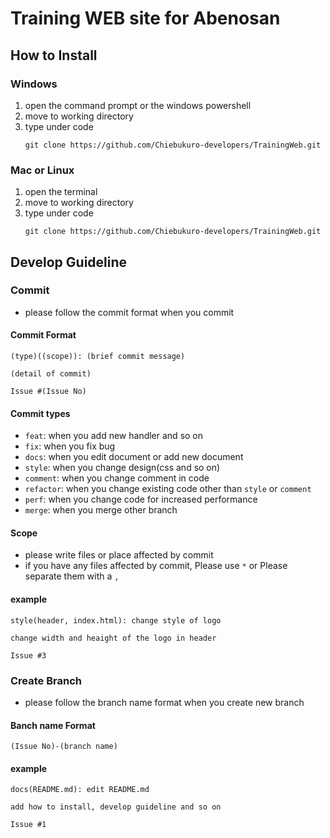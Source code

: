 # Training WEB site for Abenosan

## How to Install
### Windows
1. open the command prompt or the windows powershell
2. move to working directory
3. type under code
    ```
    git clone https://github.com/Chiebukuro-developers/TrainingWeb.git
    ```

### Mac or Linux
1. open the terminal
2. move to working directory
3. type under code
    ```
    git clone https://github.com/Chiebukuro-developers/TrainingWeb.git
    ```

## Develop Guideline
### Commit
- please follow the commit format when you commit
#### Commit Format
```
(type)((scope)): (brief commit message)

(detail of commit)

Issue #(Issue No)
```

#### Commit types
- `feat`: when you add new handler and so on
- `fix`: when you fix bug
- `docs`: when you edit document or add new document
- `style`: when you change design(css and so on)
- `comment`: when you change comment in code
- `refactor`: when you change existing code other than `style` or `comment`
- `perf`: when you change code for increased performance
- `merge`: when you merge other branch

#### Scope
- please write files or place affected by commit
- if you have any files affected by commit, Please use `*` or Please separate them with a `, `

#### example
```
style(header, index.html): change style of logo

change width and heaight of the logo in header

Issue #3
```

### Create Branch
- please follow the branch name format when you create new branch

#### Banch name Format
```
(Issue No)-(branch name)
```

#### example
```
docs(README.md): edit README.md

add how to install, develop guideline and so on

Issue #1
```


